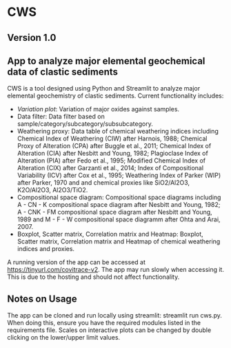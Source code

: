 # CWS
## Version 1.0
## App to analyze major elemental geochemical data of clastic sediments
CWS is a tool designed using Python and Streamlit to analyze major elemental geochemistry of clastic sediments. Current functionality includes:

* *Variation plot*: Variation of major oxides against samples.
* Data filter: Data filter based on sample/category/subcategory/subsubcategory.
* Weathering proxy: Data table of chemical weathering indices including Chemical Index of Weathering (CIW) after Harnois, 1988; Chemical Proxy of Alteration (CPA) after Buggle et al., 2011; Chemical Index of Alteration (CIA) after Nesbitt and Young, 1982; Plagioclase Index of Alteration (PIA) after Fedo et al., 1995; Modified Chemical Index of Alteration (CIX) after Garzanti et al., 2014; Index of Compositional Variability (ICV) after Cox et al., 1995; Weathering Index of Parker (WIP) after Parker, 1970 and and chemical proxies like SiO2/Al2O3, K2O/Al2O3, Al2O3/TiO2.
* Compositional space diagram: Compositional space diagrams including A - CN - K compositional space diagram after Nesbitt and Young, 1982; A - CNK - FM compositional space diagram after Nesbitt and Young, 1989 and M - F - W compositional space diagramm after Ohta and Arai, 2007.
* Boxplot, Scatter matrix, Correlation matrix and Heatmap: Boxplot, Scatter matrix, Correlation matrix and Heatmap of chemical weathering indices and proxies.

A running version of the app can be accessed at https://tinyurl.com/covitrace-v2. The app may run slowly when accessing it. This is due to the hosting and should not affect functionality.

## Notes on Usage
The app can be cloned and run locally using streamlit: streamlit run cws.py. When doing this, ensure you have the required modules listed in the requirements file.
Scales on interactive plots can be changed by double clicking on the lower/upper limit values.
